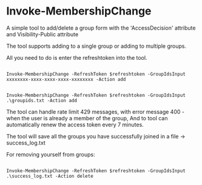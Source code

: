 # Invoke-MembershipChange


A simple tool to add/delete a group form with the 'AccessDecision' attribute and Visibility-Public attribute

The tool supports adding to a single group or adding to multiple groups.

All you need to do is enter the refreshtoken into the tool.



```powershell.exe

Invoke-MembershipChange -RefreshToken $refreshtoken -GroupIdsInput xxxxxxxx-xxxx-xxxx-xxxx-xxxxxxxx -Action add

```

```powershell.exe

Invoke-MembershipChange -RefreshToken $refreshtoken -GroupIdsInput .\groupids.txt -Action add

```

The tool can handle rate limit 429 messages, with error message 400 - when the user is already a member of the group,
And to tool can automatically renew the access token every 7 minutes.

The tool will save all the groups you have successfully joined in a file -> success_log.txt

For removing yourself from groups:

```powershell.exe

Invoke-MembershipChange -RefreshToken $refreshtoken -GroupIdsInput .\success_log.txt -Action delete

```

